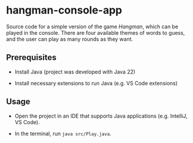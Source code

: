 # hangman-console-app

Source code for a simple version of the game _Hangman_, which can be played in the console. There are four available themes of words to guess, and the user can play as many rounds as they want.

## Prerequisites

- Install Java (project was developed with Java 22)

- Install necessary extensions to run Java (e.g. VS Code extensions)

## Usage

- Open the project in an IDE that supports Java applications (e.g. IntelliJ, VS Code).

- In the terminal, run `java src/Play.java`.